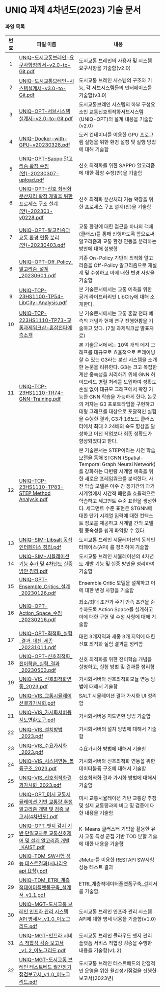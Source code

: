 # UNIQ 과제 4차년도(2023) 기술 문서

### 파일 목록

| 번호 | 파일 이름                                                                              | 내용                                                                                                    |
| :---: | -------------------------------------------------------------------------------------- | ------------------------------------------------------------------------------------------------------- |
| 1   | [UNIQ-도시교통브레인-요구사항정의서-v2.0-to-Git.pdf](./UNIQ-도시교통브레인-요구사항정의서-v2.0-to-Git.pdf) | 도시교통 브레인의 사용자 및 시스템 요구사항을 기술함(v2.0)                                    |
| 2   | [UNIQ-도시교통브레인-시스템설계서-v3.0-to-Git.pdf](./UNIQ-도시교통브레인-시스템설계서-v3.0-to-Git.pdf) | 도시교통 브레인 시스템의 구조와 기능, 각 서브시스템들의 인터페이스를 기술함(v3.0)                  |
| 3   | [UNIQ-OPT-서브시스템설계서-v2.0-to-Git.pdf](./UNIQ-OPT-서브시스템설계서-v2.0-to-Git.pdf) | 도시교통브레인 시스템의 하부 구성요소인 교통신호최적화서브시스템(UNIQ-OPT)의 설계 내용을 기술함(v2.0)            |
| 4   | [UNIQ-Docker-with-GPU-v20230328.pdf](./UNIQ-Docker-with-GPU-v20230328.pdf) | 도커 컨테이너를 이용한 GPU 프로그램 실행을 위한 환경 설정 및 실행 방법에 대해 기술함                                       |
| 5   | [UNIQ-OPT-Sappo 알고리즘 확장 수정(안)-20230307-upload.pdf](./UNIQ-OPT-Sappo%20알고리즘%20확장%20수정(안)-20230307-upload.pdf) | 신호 최적화를 위한 SAPPO 알고리즘에 대한 확장 수정(안)을 기술함    |
| 6   | [UNIQ-OPT-신호 최적화 분산처리 확장 개발을 위한 프로세스 구조 설계(안)-202301-v0228.pdf](./UNIQ-OPT-신호%20최적화%20분산처리%20확장%20개발을%20위한%20프로세스%20구조%20설계(안)-202301-v0228.pdf) | 신호 최적화 분산처리 기능 확장을 위한 프로세스 구조 설계(안)을 기술함  |
| 7   | [UNIQ-OPT-알고리즘과 교통 환경 연동 분리(안)-20230403.pdf](./UNIQ-OPT-알고리즘과%20교통%20환경%20연동%20분리(안)-20230403.pdf) | 교통 환경에 대한 접근을 하나의 객체(클래스)를 통해 진행하도록 함으로써 알고리즘과 교통 환경 연동을 분리하는 방안에 대해 설명함  |
| 8   | [UNIQ-OPT-Off_Policy_알고리즘_설계_20230601.pdf](./UNIQ-OPT-Off_Policy_%EC%95%8C%EA%B3%A0%EB%A6%AC%EC%A6%98_%EC%84%A4%EA%B3%84_20230601.pdf) | 기존 On-Policy 기반의 최적화 알고리즘을 Off-Policy 알고리즘으로 재설계 및 수정하고 이에 대한 변경 사항을 기술함 |
| 9   | [UNIQ-TCP-23HS1100-TP54-LibCity-Analysis.pdf](./UNIQ-TCP-23HS1100-TP54-LibCity-Analysis.pdf) | 본 기술문서에서는 교통 예측을 위한 공개 라이브러리인 LibCity에 대해 소개한다. |
| 10   | [UNIQ-TCP-223HS1110-TP73-교통과제워크샵-혼잡전파예측소개](./UNIQ-TCP-223HS1110-TP73-%E1%84%80%E1%85%AD%E1%84%90%E1%85%A9%E1%86%BC%E1%84%80%E1%85%AA%E1%84%8C%E1%85%A6%E1%84%8B%E1%85%AF%E1%84%8F%E1%85%B3%E1%84%89%E1%85%A3%E1%86%B8-%E1%84%92%E1%85%A9%E1%86%AB%E1%84%8C%E1%85%A1%E1%86%B8%E1%84%8C%E1%85%A5%E1%86%AB%E1%84%91%E1%85%A1%E1%84%8B%E1%85%A8%E1%84%8E%E1%85%B3%E1%86%A8%E1%84%89%E1%85%A9%E1%84%80%E1%85%A2.pdf) | 본 기술문서에서는 교통 혼잡 전파 예측의 개념과 현재 연구 진행현황을 기술하고 있다. (7월 과제워크샵 발표자료) |
| 11   | [UNIQ-TCP-23HS1110-TR74-GNN-Training.pdf](./UNIQ-TCP-23HS1110-TR74-GNN-Training.pdf) | 본 기술문서에서는 10억 개의 에지 그래프를 대규모로 효율적으로 트레이닝할 수 있는 G3라는 분산 시스템을 소개한 논문을 리뷰한다. G3는 크고 복잡한 계산 종속성을 처리하기 위해 GNN 하이브리드 병렬 처리를 도입하여 정확도 손실 없이 대규모 그래프에서 확장 가능한 GNN 학습을 가능하게 한다. 논문의 저자는 G3 프로토타입을 구현하고 대형 그래프를 대상으로 포괄적인 실험을 수행한 결과, G3가 16노드 클러스터에서 최대 2.24배의 속도 향상을 달성하고 이전 작업보다 최종 정확도가 향상되었다고 한다.|
| 12   | [UNIQ-TCP-23HS1110-TP83-STEP Method Analysis.pdf](./UNIQ-TCP-23HS1110-TP83-STEP%20Method%20Analysis.pdf) | 본 기술문서는 STEP이라는 사전 학습 모델을 통해 STGNN (Spatial-Temporal Graph Neural Network) 을 강화하는 다변량 시계열 예측을 위한 새로운 프레임워크를 분석한다. 사전 학습 모델은 아주 긴 장기간의 과거 시계열에서 시간적 패턴을 효율적으로 학습하고 세그먼트 수준 표현을 생성한다. 세그먼트 수준 표현은 STGNN에 대한 단기 시계열 입력에 대한 컨텍스트 정보를 제공하고 시계열 간의 모델링 종속성을 쉽게 파악할 수 있다.  |
| 13   | [UNIQ-SIM-Libsalt 동적인터페이스 정리.pdf](./UNIQ-SIM-Libsalt%20동적인터페이스%20정리.pdf) | 도시교통 브레인 시뮬레이션의 동적인터페이스(API) 를 정리하여 기술함                                       |
| 14   | [UNIQ-SIM-시뮬레이션 기능 추가 및 4차년도 실증 방안 정리.pdf](./UNIQ-SIM-시뮬레이션%20기능%20추가%20및%204차년도%20실증%20방안%20정리.pdf) | 도시교통 브레인 시뮬레이션의 4차년도 개발 기능 및 실증 방안을 정리하여 기술함   |
| 15  | [UNIQ-OPT-Ensemble_Critics_설계_20230126.pdf](./UNIQ-OPT-Ensemble_Critics_설계_20230126.pdf) | Ensemble Critic 모델을 설계하고 이에 대한 변경 사항을 기술함 |
| 16  | [UNIQ-OPT-Action_Space_수정_20230216.pdf](./UNIQ-OPT-Action_Space_수정_20230216.pdf) | 최소/최대 조건과 주기 만족 조건을 준수하도록 Action Space를 설계하고 이에 대한 구현 및 수정 사항에 대해 기술함|
| 17  | [UNIQ-OPT-최적화_실험_결과_대전_세종_20231011.pdf](./UNIQ-OPT-최적화_실험_결과_대전_세종_20231011.pdf) | 대전 3개지역과 세종 3개 지역에 대한 신호 최적화 실험 결과를 정리함|
| 18  | [UNIQ-OPT-신호최적화_전이학습_실험_결과_20230503.pdf](./UNIQ-OPT-신호최적화_전이학습_실험_결과_20230503.pdf) | 신호 최적화를 위한 전이학습 개념을 설명하고, 실험 방법 및 결과를 정리함 |
| 19  | [UNIQ-VIS_신호최적화연동_2023.pdf](./UNIQ-VIS_신호최적화연동_2023.pdf) | 가시화서버와 신호최적화모듈 연동 방법에 대해서 기술함 |
| 20  | [UNIQ-VIS_교통시뮬레이션결과가시화.pdf](./UNIQ-VIS_교통시뮬레이션결과가시화.pdf) | SALT 시뮬레이션 결과 가시화 UI 정리함 |
| 21  | [UNIQ-VIS_가시화서버용지도변환도구.pdf](./UNIQ-VIS_가시화서버용지도변환도구.pdf) | 가시화서버용 지도변환 방법 기술함 |
| 22  | [UNIQ-VIS_설치방법_2023.pdf](./UNIQ-VIS_설치방법_2023.pdf) | 가시화서버의 설치 방법에 대해서 기술함 |
| 23  | [UNIQ-VIS_수요가시화_2023.pdf](./UNIQ-VIS_수요가시화_2023.pdf) | 수요가시화 방법에 대해서 기술함 |
| 24  | [UNIQ-VIS_시스템연동_볼륨구조_2023.pdf](./UNIQ-VIS_시스템연동_볼륨구조_2023.pdf) | 가시화서버와 신호최적화 연동을 위한 데이터볼륨 구조에 대해서 기술함 |
| 25  | [UNIQ-VIS_신호최적화결과가시화_2023.pdf](./UNIQ-VIS_신호최적화결과가시화_2023.pdf) | 신호최적화 결과 가시화 방법에 대해서 기술함 |
| 26  | [UNIQ-OPT_미시 교통시뮬레이션 기반 교통량 추정 알고리즘 개발 및 검증 보고서(4차년도).pdf](./UNIQ-OPT_미시%20교통시뮬레이션%20기반%20교통량%20추정%20알고리즘%20개발%20및%20검증%20보고서(4차년도).pdf) | 미시 교통시뮬레이션 기반 교통량 추정 및 실제 교통량과의 비교 및 검증에 대한 내용을 기술함 |
| 27  | [UNIQ-OPT_엣지 검지 기반 단일교차로 교통신호제어 및 설계 알고리즘 개발_KAIST.pdf](./UNIQ-OPT_엣지%20검지%20기반%20단일교차로%20교통신호제어%20및%20설계%20알고리즘%20개발_KAIST.pdf) | K-Means 클러스터 기법을 활용한 유사 교통 특성 군집 기반 TOD 분할 기술에 대한 내용을 기술함 |
| 28  | [UNIQ-TDM_SW시험 성능 테스트결과(시나리오 api 요청).pdf](./UNIQ-TDM-SW시험%20성능%20테스트결과(시나리오%20api%20요청).pdf) | JMeter를 이용한 RESTAPI SW시험 성능 테스트 결과  |
| 29  | [UNIQ-TDM_ETRI_계층적데이터플랫폼구축_설계서_v1.1.pdf](./UNIQ-TDM-ETRI_계층적데이터플랫폼구축_설계서_v1.1.pdf) | ETRI_계층적데이터플랫폼구축_설계서를 기술함.  |
| 30  | [UNIQ-MGT-도시교통 브레인 인프라 관리 시스템 API 명세서_v1.0_이노그리드.pdf](./UNIQ-MGT-도시교통%20브레인%20인프라%20관리%20시스템%20API%20명세서_v1.0_이노그리드.pdf) | 도시교통 브레인 인프라 관리 시스템 API에 대한 명세 내용을 기술함(v1.0)  |
| 31    | [UNIQ-MGT-인프라 서비스 적합성 검증 보고서_v1.2_이노그리드.pdf](./UNIQ-MGT-인프라%20서비스%20적합성%20검증%20보고서_v1.2_이노그리드.pdf) | 도시교통 브레인 클라우드 엣지 관리 플랫폼 서비스 적합성 검증을 수행한 내용을 기술함(v1.2) |
| 32    | [UNIQ-MGT-도시교통 브레인 테스트베드 월간정기점검보고서_v1.0_이노그리드.pdf](./UNIQ-MGT-도시교통%20브레인%20테스트베드%20월간정기점검보고서_v1.0_이노그리드.pdf) | 도시교통 브레인 테스트베드의 안정적인 운영을 위한 월간정기점검을 진행한 보고서(2023년) |


